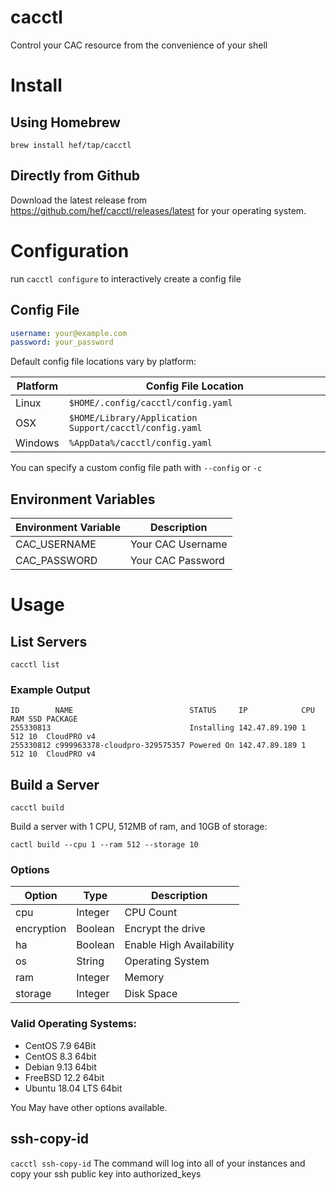 # cacctl

Control your CAC resource from the convenience of your shell

# Install

## Using Homebrew

`brew install hef/tap/cacctl`

## Directly from Github 

Download the latest release from https://github.com/hef/cacctl/releases/latest for your operating system.

# Configuration

run `cacctl configure` to interactively create a config file

## Config File

```yaml
username: your@example.com
password: your_password
```

Default config file locations vary by platform:

| Platform | Config File Location                                   |
|----------|--------------------------------------------------------|
| Linux    | `$HOME/.config/cacctl/config.yaml`                     |
| OSX      | `$HOME/Library/Application Support/cacctl/config.yaml` |
| Windows  | `%AppData%/cacctl/config.yaml`                         |

You can specify a custom config file path with `--config` or `-c`

## Environment Variables

| Environment Variable | Description       |
|----------------------|-------------------|
| CAC_USERNAME         | Your CAC Username |
| CAC_PASSWORD         | Your CAC Password |

# Usage

## List Servers

`cacctl list`

### Example Output


```
ID        NAME                          STATUS     IP            CPU RAM SSD PACKAGE
255330813                               Installing 142.47.89.190 1   512 10  CloudPRO v4
255330812 c999963378-cloudpro-329575357 Powered On 142.47.89.189 1   512 10  CloudPRO v4
```

## Build a Server

`cacctl build`

Build a server with 1 CPU, 512MB of ram, and 10GB of storage:

`cactl build --cpu 1 --ram 512 --storage 10`

### Options

| Option     | Type    | Description              |
|------------|---------|--------------------------|
| cpu        | Integer | CPU Count                |
| encryption | Boolean | Encrypt the drive        |
| ha         | Boolean | Enable High Availability |
| os         | String  | Operating System         |
| ram        | Integer | Memory                   |
| storage    | Integer | Disk Space               |

### Valid Operating Systems:

* CentOS 7.9 64Bit
* CentOS 8.3 64bit
* Debian 9.13 64bit
* FreeBSD 12.2 64bit
* Ubuntu 18.04 LTS 64bit

You May have other options available.

## ssh-copy-id

`cacctl ssh-copy-id`
The command will log into all of your instances and copy your ssh public key into authorized_keys
